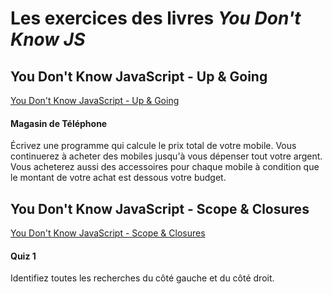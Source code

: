 Les exercices des livres *You Don't Know JS* 
=============================================



## You Don't Know JavaScript - Up & Going
[You Don't Know JavaScript - Up & Going](https://github.com/getify/You-Dont-Know-JS/blob/master/up%20&%20going/README.md#you-dont-know-js-up--going)
#### Magasin de Téléphone
Écrivez une programme qui calcule le prix total de votre mobile. Vous continuerez à acheter des mobiles jusqu'à vous dépenser tout votre argent. Vous acheterez aussi des accessoires pour chaque mobile à condition que le montant de votre achat est dessous votre budget. 

## You Don't Know JavaScript - Scope & Closures
[You Don't Know JavaScript - Scope & Closures](https://github.com/getify/You-Dont-Know-JS/blob/master/scope%20&%20closures/README.md#you-dont-know-js-scope--closures)

#### Quiz 1
Identifiez toutes les recherches du côté gauche et du côté droit.
